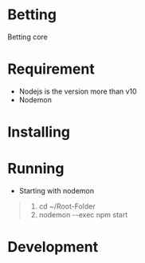# Betting
Betting core
# Requirement
* Nodejs is the version more than v10
* Nodemon
# Installing
# Running
* Starting with nodemon
> 1. cd ~/Root-Folder
> 2. nodemon --exec npm start
# Development

